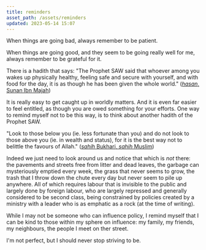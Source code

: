 ```yaml
---
title: reminders
asset_path: /assets/reminders
updated: 2023-05-14 15:07
---
```


When things are going bad, always remember to be patient.

When things are going good, and they seem to be going really well for me, always remember to be grateful for it.

There is a hadith that says: "The Prophet SAW said that whoever among you wakes up physically healthy, feeling safe and secure with yourself, and with food for the day, it is as though he has been given the whole world." ([*hasan*, Sunan Ibn Majah]())

It is really easy to get caught up in worldly matters. And it is even far easier to feel entitled, as though you are owed something for your efforts. One way to remind myself not to be this way, is to think about another hadith of the Prophet SAW.

"Look to those below you (ie. less fortunate than you) and do not look to those above you (ie. in wealth and status), for it is the best way not to belittle the favours of Allah." ([*sahih* Bukhari, *sahih* Muslim]())

Indeed we just need to look around us and notice that which is *not* there: the pavements and streets free from litter and dead leaves, the garbage can mysteriously emptied every week, the grass that never seems to grow, the trash that I throw down the chute every day but never seem to pile up anywhere. All of which requires labour that is invisible to the public and largely done by foreign labour, who are largely repressed and generally considered to be second class, being constrained by policies created by a ministry with a leader who is as emphatic as a rock (at the time of writing).

While I may not be someone who can influence policy, I remind myself that I can be kind to those within my sphere on influence: my family, my friends, my neighbours, the people I meet on ther street.

I'm not perfect, but I should never stop striving to be.